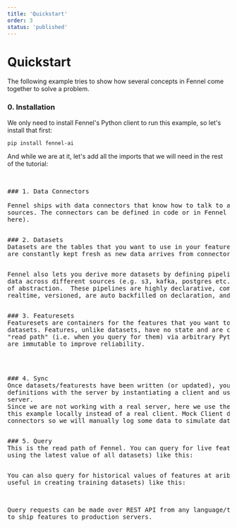 ```yaml
---
title: 'Quickstart'
order: 3
status: 'published'
---
```

# Quickstart

The following example tries to show how several concepts in Fennel come together to solve a problem.  

### 0. Installation
We only need to install Fennel's Python client to run this example, so let's install that first:
```
pip install fennel-ai
```

And while we are at it, let's add all the imports that we will need in the 
rest of the tutorial:

<pre snippet="getting-started/quickstart#imports" />


### 1. Data Connectors

Fennel ships with data connectors that know how to talk to all common data 
sources. The connectors can be defined in code or in Fennel console (not shown 
here).
<pre snippet="getting-started/quickstart#connectors" />

### 2. Datasets
Datasets are the tables that you want to use in your feature pipelines. These 
are constantly kept fresh as new data arrives from connectors. 
<pre snippet="getting-started/quickstart#datasets" />

Fennel also lets you derive more datasets by defining pipelines that transform 
data across different sources (e.g. s3, kafka, postgres etc.) in the same plane 
of abstraction.  These pipelines are highly declarative, completely Python native, 
realtime, versioned, are auto backfilled on declaration, and can be unit tested.
<pre snippet="getting-started/quickstart#pipelines" />

### 3. Featuresets
Featuresets are containers for the features that you want to extract from your 
datasets. Features, unlike datasets, have no state and are computed on the 
"read path" (i.e. when you query for them) via arbitrary Python code. Features 
are immutable to improve reliability.  
<pre snippet="getting-started/quickstart#features" />



### 4. Sync
Once datasets/featurests have been written (or updated), you can sync those 
definitions with the server by instantiating a client and using it to talk to 
server.
Since we are not working with a real server, here we use the MockClient to run 
this example locally instead of a real client. Mock Client doesn't support data
connectors so we will manually log some data to simulate data flows.
<pre snippet="getting-started/quickstart#sync" />

### 5. Query
This is the read path of Fennel. You can query for live features (i.e. features 
using the latest value of all datasets) like this: 
<pre snippet="getting-started/quickstart#query" />

You can also query for historical values of features at aribtrary timestamps (
useful in creating training datasets) like this:

<pre snippet="getting-started/quickstart#historical" />

Query requests can be made over REST API from any language/tool which makes it easy
to ship features to production servers.